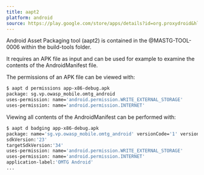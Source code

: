 ```yaml
---
title: aapt2
platform: android
source: https://play.google.com/store/apps/details?id=org.proxydroid&hl=en
---
```


Android Asset Packaging tool (aapt2) is contained in the @MASTG-TOOL-0006 within the build-tools folder.

It requires an APK file as input and can be used for example to examine the contents of the AndroidManifest file.

The permissions of an APK file can be viewed with:

```bash
$ aapt d permissions app-x86-debug.apk
package: sg.vp.owasp_mobile.omtg_android
uses-permission: name='android.permission.WRITE_EXTERNAL_STORAGE'
uses-permission: name='android.permission.INTERNET'
```

Viewing all contents of the AndroidManifest can be performed with:

```bash
$ aapt d badging app-x86-debug.apk
package: name='sg.vp.owasp_mobile.omtg_android' versionCode='1' versionName='1.0' compileSdkVersion='34' compileSdkVersionCodename='14'
sdkVersion:'23'
targetSdkVersion:'34'
uses-permission: name='android.permission.WRITE_EXTERNAL_STORAGE'
uses-permission: name='android.permission.INTERNET'
application-label:'OMTG Android'
...
```
